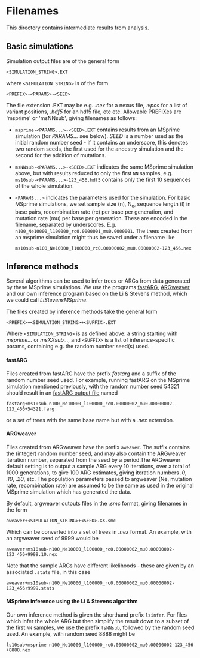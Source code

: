 # Filenames
This directory contains intermediate results from analysis. 
## Basic simulations

Simulation output files are of the general form

```
<SIMULATION_STRING>.EXT
```
where `<SIMULATION_STRING>` is of the form

```
<PREFIX>-<PARAMS>-<SEED>
```

The file extension .EXT may be e.g. *.nex* for a nexus file, *.vpos* for a list of variant positions, *.hdf5* for an hdf5 file, etc etc. Allowable PREFIXes are 'msprime' or 'msNNsub', giving filenames as follows:

* `msprime-<PARAMS...>-<SEED>.EXT` contains results from an MSprime simulation (for *PARAMS...* see below). *SEED* is a number used as the initial random number seed - if it contains an underscore, this denotes two random seeds, the first used for the ancestry simulation and the second for the addition of mutations.

* `msNNsub-<PARAMS...>-<SEED>.EXT` indicates the same MSprime simulation above, but with results reduced to only the first `NN` samples, e.g. `ms10sub-<PARAMS...>-123_456.hdf5` contains only the first 10 sequences of the whole simulation. 

* `<PARAMS...>` indicates the parameters used for the simulation. For basic MSprime simulations, we set sample size (n), N<sub>e</sub>, sequence length (l) in base pairs, recombination rate (rc) per base per generation, and mutation rate (mu) per base per generation. These are encoded in the filename, separated by underscores. E.g.
`n100_Ne10000_l100000_rc0.0000001_mu0.0000001`. The trees created from an msprime simulation might thus be saved under a filename like

	```
	ms10sub-n100_Ne10000_l100000_rc0.00000002_mu0.00000002-123_456.nex
	```
	
## Inference methods

Several algorithms can be used to infer trees or ARGs from data generated by these MSprime simulations. We use the programs [fastARG](https://github.com/lh3/fastARG), [ARGweaver](http://mdrasmus.github.io/argweaver/doc/), and our own inference program based on the Li & Stevens method, which we could call _LiStevensMSprime_. 

The files created by inference methods take the general form

```
<PREFIX>+<SIMULATION_STRING>+<SUFFIX>.EXT
```

Where `<SIMULATION_STRING>` is as defined above: a string starting with *msprime...* or *msXXsub...*, and `<SUFFIX>` is a list of inference-specific params, containing e.g. the random number seed(s) used.

#### fastARG

Files created from fastARG have the prefix *fastarg* and a suffix of the random number seed used. For example, running fastARG on the MSprime simulation mentioned previously, with the random number seed 54321 should result in an [fastARG output file](https://github.com/lh3/fastARG#output-format) named

```
fastarg+ms10sub-n100_Ne10000_l100000_rc0.00000002_mu0.00000002-123_456+54321.farg
```
or a set of trees with the same base name but with a *.nex* extension.

#### ARGweaver

Files created from ARGweaver have the prefix `aweaver`. The suffix contains the (integer) random number seed, and may also contain the ARGweaver iteration number, separated from the seed by a period.The ARGweaver default setting is to output a sample ARG every 10 iterations, over a total of 1000 generations, to give 100 ARG estimates, giving iteration numbers *.0*, *.10*, *.20*, etc. The population parameters passed to argweaver (Ne, mutation rate, recombination rate) are assumed to be the same as used in the original MSprime simulation which has generated the data. 

By default, argweaver outputs files in the *.smc* format, giving filenames in the form

`aweaver+<SIMULATION_STRING>+<SEED>.XX.smc`

Which can be converted into a set of trees in *.nex* format. An example, with an argweaver seed of 9999 would be

```
aweaver+ms10sub-n100_Ne10000_l100000_rc0.00000002_mu0.00000002-123_456+9999.10.nex
```

Note that the sample ARGs have different likelihoods - these are given by an associated `.stats` file, in this case

```
aweaver+ms10sub-n100_Ne10000_l100000_rc0.00000002_mu0.00000002-123_456+9999.stats
```


#### MSprime inference using the Li & Stevens algorithm

Our own inference method is given the shorthand prefix `lsinfer`. For files which infer the whole ARG but then simplify the result down to a subset of the first `NN` samples, we use the prefix `lsNNsub`, followed by the random seed used. An example, with random seed 8888 might be

```
ls10sub+msprime-n100_Ne10000_l100000_rc0.00000002_mu0.00000002-123_456
+8888.nex
```

